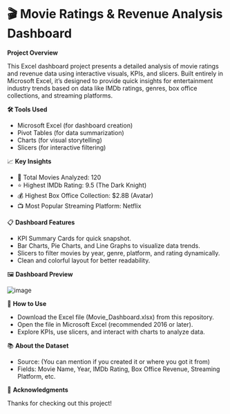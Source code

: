 # 🎬 Movie Ratings & Revenue Analysis Dashboard

**Project Overview**

This Excel dashboard project presents a detailed analysis of movie ratings and revenue data using interactive visuals, KPIs, and slicers. Built entirely in Microsoft Excel, it’s designed to provide quick insights for entertainment industry trends based on data like IMDb ratings, genres, box office collections, and streaming platforms.

**🛠 Tools Used**
* Microsoft Excel (for dashboard creation)
* Pivot Tables (for data summarization)
* Charts (for visual storytelling)
* Slicers (for interactive filtering)

📈 **Key Insights**
* 🎯 Total Movies Analyzed: 120
* ⭐ Highest IMDb Rating: 9.5 (The Dark Knight)
* 💰 Highest Box Office Collection: $2.8B (Avatar)
* 📺 Most Popular Streaming Platform: Netflix

📋 **Dashboard Features**

* KPI Summary Cards for quick snapshot.
* Bar Charts, Pie Charts, and Line Graphs to visualize data trends.
* Slicers to filter movies by year, genre, platform, and rating dynamically.
* Clean and colorful layout for better readability.

🖼 **Dashboard Preview**

![image](https://github.com/user-attachments/assets/a5fb08bd-da61-4dad-b6fc-ee35d07eaf3a)


🚀 **How to Use**
* Download the Excel file (Movie_Dashboard.xlsx) from this repository.
* Open the file in Microsoft Excel (recommended 2016 or later).
* Explore KPIs, use slicers, and interact with charts to analyze data.

📚 **About the Dataset**
* Source: (You can mention if you created it or where you got it from)
* Fields: Movie Name, Year, IMDb Rating, Box Office Revenue, Streaming Platform, etc.

🙌 **Acknowledgments**

Thanks for checking out this project!
